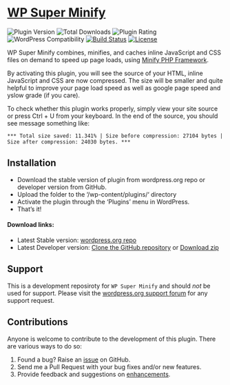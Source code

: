 # [WP Super Minify](https://wordpress.org/plugins/wp-super-minify/)

![Plugin Version](https://img.shields.io/wordpress/plugin/v/wp-super-minify.svg?maxAge=2592000)
![Total Downloads](https://img.shields.io/wordpress/plugin/dt/wp-super-minify.svg?maxAge=2592000)
![Plugin Rating](https://img.shields.io/wordpress/plugin/r/wp-super-minify.svg?maxAge=2592000)
![WordPress Compatibility](https://img.shields.io/wordpress/v/wp-super-minify.svg?maxAge=2592000)
[![Build Status](https://img.shields.io/travis/dipakcg/wp-super-minify.svg?maxAge=2592000)](https://travis-ci.org/dipakcg/wp-super-minify)
[![License](https://img.shields.io/badge/license-GPL--2.0%2B-red.svg)](https://github.com/dipakcg/wp-super-minify/blob/master/license.txt)

WP Super Minify combines, minifies, and caches inline JavaScript and CSS files on demand to speed up page loads, using [Minify PHP Framework](https://code.google.com/p/minify/).

By activating this plugin, you will see the source of your HTML, inline JavaScript and CSS are now compressed. The size will be smaller and quite helpful to improve your page load speed as well as google page speed and yslow grade (if you care).

To check whether this plugin works properly, simply view your site source or press Ctrl + U from your keyboard. In the end of the source, you should see message something like:

`*** Total size saved: 11.341% | Size before compression: 27104 bytes | Size after compression: 24030 bytes. ***`

## Installation
* Download the stable version of plugin from wordpress.org repo or developer version from GitHub.
* Upload the folder to the ‘/wp-content/plugins/‘ directory
* Activate the plugin through the ‘Plugins’ menu in WordPress.
* That’s it!

#### Download links:
* Latest Stable version: [wordpress.org repo](https://wordpress.org/plugins/wp-super-minify/)
* Latest Developer version: [Clone the GitHub repository](https://github.com/dipakcg/wp-super-minify.git) or [Download zip](https://github.com/dipakcg/wp-super-minify/archive/master.zip)

## Support
This is a development reposiroty for `WP Super Minify` and should _not_ be used for support. Please visit the [wordpress.org support forum](http://wordpress.org/support/plugin/wp-super-minify#postform) for any support request.

## Contributions
Anyone is welcome to contribute to the development of this plugin. There are various ways to do so:

1. Found a bug? Raise an [issue](https://github.com/dipakcg/wp-super-minify/issues?direction=desc&labels=bug&page=1&sort=created&state=open) on GitHub.
2. Send me a Pull Request with your bug fixes and/or new features.
3. Provide feedback and suggestions on [enhancements](https://github.com/dipakcg/wp-super-minify/issues?direction=desc&labels=enhancement&page=1&sort=created&state=open).
